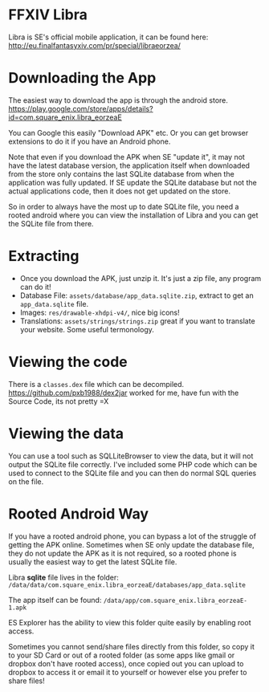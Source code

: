 # FFXIV Libra
Libra is SE's official mobile application, it can be found here: http://eu.finalfantasyxiv.com/pr/special/libraeorzea/

# Downloading the App
The easiest way to download the app is through the android store. https://play.google.com/store/apps/details?id=com.square_enix.libra_eorzeaE

You can Google this easily "Download APK" etc. Or you can get browser extensions to do it if you have an Android phone.

Note that even if you download the APK when SE "update it", it may not have the latest database version, the application itself when downloaded from the store only contains the last SQLite database from when the application was fully updated. If SE update the SQLite database but not the actual applications code, then it does not get updated on the store.

So in order to always have the most up to date SQLite file, you need a rooted android where you can view the installation of Libra and you can get the SQLite file from there.

# Extracting

- Once you download the APK, just unzip it. It's just a zip file, any program can do it!
- Database File: `assets/database/app_data.sqlite.zip`, extract to get an `app_data.sqlite` file.
- Images: `res/drawable-xhdpi-v4/`, nice big icons!
- Translations: `assets/strings/strings.zip` great if you want to translate your website. Some useful termonology.

# Viewing the code

There is a `classes.dex` file which can be decompiled. https://github.com/pxb1988/dex2jar worked for me, have fun with the Source Code, its not pretty =X

# Viewing the data

You can use a tool such as SQLLiteBrowser to view the data, but it will not output the SQLite file correctly. I've included some PHP code which can be used to connect to the SQLite file and you can then do normal SQL queries on the file.

# Rooted Android Way

If you have a rooted android phone, you can bypass a lot of the struggle of getting the APK online. Sometimes when SE only update the database file, they do not update the APK as it is not required, so a rooted phone is usually the easiest way to get the latest SQLite file.

Libra **sqlite** file lives in the folder: `/data/data/com.square_enix.libra_eorzeaE/databases/app_data.sqlite`

The app itself can be found: `/data/app/com.square_enix.libra_eorzeaE-1.apk`

ES Explorer has the ability to view this folder quite easily by enabling root access.

Sometimes you cannot send/share files directly from this folder, so copy it to your SD Card or out of a rooted folder (as some apps like gmail or dropbox don't have rooted access), once copied out you can upload to dropbox to access it or email it to yourself or however else you prefer to share files!
